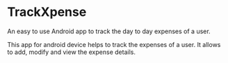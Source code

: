 # TrackXpense

An easy to use Android app to track the day to day expenses of a user.

This app for android device helps to track the expenses of a user. It allows to add, modify and view the expense details.
